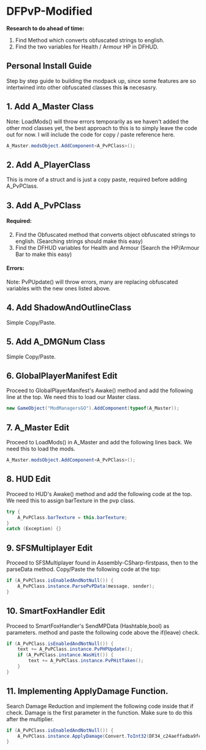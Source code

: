 # DFPvP-Modified
**Research to do ahead of time:**
1. Find Method which converts obfuscated strings to english.
2. Find the two variables for Health / Armour HP in DFHUD.

## Personal Install Guide
Step by step guide to building the modpack up, since some features are so intertwined into other obfuscated classes this **is** necesasry.
## 1. Add A_Master Class
Note: LoadMods() will throw errors temporarily as we haven't added the other mod classes yet, the best approach to this is to simply leave the code out for now. I will include the code for copy / paste reference here.
```cs
A_Master.modsObject.AddComponent<A_PvPClass>();
```
## 2. Add A_PlayerClass
This is more of a struct and is just a copy paste, required before adding A_PvPClass.
## 3. Add A_PvPClass
#### Required:
2. Find the Obfuscated method that converts object obfuscated strings to english. (Searching strings should make this easy)
3. Find the DFHUD variables for Health and Armour (Search the HP/Armour Bar to make this easy)
#### Errors:
Note: PvPUpdate() will throw errors, many are replacing obfuscated variables with the new ones listed above.
## 4. Add ShadowAndOutlineClass
Simple Copy/Paste.
## 5. Add A_DMGNum Class
Simple Copy/Paste.
## 6. GlobalPlayerManifest Edit
Proceed to GlobalPlayerManifest's Awake() method and add the following line at the top. We need this to load our Master class.
```cs
new GameObject("ModManagersGO").AddComponent(typeof(A_Master));
```
## 7. A_Master Edit
Proceed to LoadMods() in A_Master and add the following lines back. We need this to load the mods.
```cs
A_Master.modsObject.AddComponent<A_PvPClass>();
```
## 8. HUD Edit
Proceed to HUD's Awake() method and add the following code at the top. We need this to assign barTexture in the pvp class.
```cs
try {
	A_PvPClass.barTexture = this.barTexture;
}
catch (Exception) {}
```
## 9. SFSMultiplayer Edit
Proceed to SFSMultiplayer found in Assembly-CSharp-firstpass, then to the parseData method. Copy/Paste the following code at the top:
```cs
if (A_PvPClass.isEnabledAndNotNull()) {
	A_PvPClass.instance.ParsePvPData(message, sender);
}
```
## 10. SmartFoxHandler Edit
Proceed to SmartFoxHandler's SendMPData (Hashtable,bool) as parameters. method and paste the following code above the if(leave) check.
```cs
if (A_PvPClass.isEnabledAndNotNull()) {
	text += A_PvPClass.instance.PvPHPUpdate();
	if (A_PvPClass.instance.WasHit()) {
		text += A_PvPClass.instance.PvPHitTaken();
	}
}
```
## 11. Implementing ApplyDamage Function.
Search Damage Reduction and implement the following code inside that if check. Damage is the first parameter in the function. Make sure to do this after the multiplier.
```cs
if (A_PvPClass.isEnabledAndNotNull()) {
	A_PvPClass.instance.ApplyDamage(Convert.ToInt32(DF34_c24aeffadba9fe40db1196672e2d581d0b0d126b));
}
```

